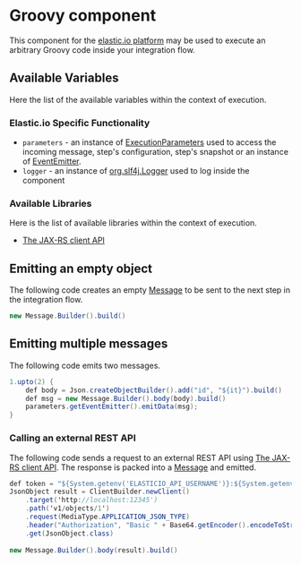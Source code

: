 # Groovy component

This component for the [elastic.io platform](https://www.elastic.io "elastic.io platform") may be used to execute an 
arbitrary Groovy code inside your integration flow.


## Available Variables
Here the list of the available variables within the context of execution. 

### Elastic.io Specific Functionality
- `parameters` - an instance of [ExecutionParameters](https://javadoc.io/doc/io.elastic/sailor-jvm/latest/io/elastic/api/ExecutionParameters.html) used to access the incoming message, step's configuration, step's snapshot or an instance of [EventEmitter](https://javadoc.io/doc/io.elastic/sailor-jvm/latest/io/elastic/api/EventEmitter.html).
- `logger` - an instance of [org.slf4j.Logger](http://www.slf4j.org/apidocs/org/slf4j/Logger.html) used to log inside the component

### Available Libraries

Here is the list of available libraries within the context of execution. 

- [The JAX-RS client API](https://docs.oracle.com/javaee/7/api/javax/ws/rs/client/package-summary.html)

## Emitting an empty object

The following code creates an empty [Message](https://javadoc.io/doc/io.elastic/sailor-jvm/latest/io/elastic/api/Message.html) to be sent to the next step in the integration flow.

````java
new Message.Builder().build()
````


## Emitting multiple messages

The following code emits two messages.

````java
1.upto(2) {
    def body = Json.createObjectBuilder().add("id", "${it}").build()
    def msg = new Message.Builder().body(body).build()
    parameters.getEventEmitter().emitData(msg);
} 
````

### Calling an external REST API

The following code sends a request to an external REST API using [The JAX-RS client API](https://docs.oracle.com/javaee/7/api/javax/ws/rs/client/package-summary.html). 
The response is packed into a [Message](https://javadoc.io/doc/io.elastic/sailor-jvm/latest/io/elastic/api/Message.html) and emitted.

````java
def token = "${System.getenv('ELASTICIO_API_USERNAME')}:${System.getenv('ELASTICIO_API_KEY')}"
JsonObject result = ClientBuilder.newClient()
    .target('http://localhost:12345')
    .path('v1/objects/1')
    .request(MediaType.APPLICATION_JSON_TYPE)
    .header("Authorization", "Basic " + Base64.getEncoder().encodeToString(token.getBytes("UTF-8")))
    .get(JsonObject.class)
                
new Message.Builder().body(result).build()
````
